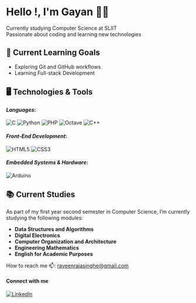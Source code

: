 # Hello !, I'm Gayan 👋🏼
Currently studying Computer Science at SLIIT <br>Passionate about coding and learning new technologies

## 🚀 Current Learning Goals
- Exploring Git and GitHub workflows
- Learning Full-stack Development

## 🖥️ Technologies & Tools
#### *Languages*:
![C](https://img.shields.io/badge/c-%2300599C.svg?style=for-the-badge&logo=c&logoColor=white) ![Python](https://img.shields.io/badge/python-3670A0?style=for-the-badge&logo=python&logoColor=ffdd54) ![PHP](https://img.shields.io/badge/php-%23777BB4.svg?style=for-the-badge&logo=php&logoColor=white) ![Octave](https://img.shields.io/badge/OCTAVE-darkblue?style=for-the-badge&logo=octave&logoColor=fcd683) ![C++](https://img.shields.io/badge/c++-%2300599C.svg?style=for-the-badge&logo=c%2B%2B&logoColor=white)
#### *Front-End Development*:
![HTML5](https://img.shields.io/badge/html5-%23E34F26.svg?style=for-the-badge&logo=html5&logoColor=white) ![CSS3](https://img.shields.io/badge/css3-%231572B6.svg?style=for-the-badge&logo=css3&logoColor=white)
#### *Embedded Systems & Hardware*:
![Arduino](https://img.shields.io/badge/-Arduino-00979D?style=for-the-badge&logo=Arduino&logoColor=white)

## 📚 Current Studies
As part of my first year second semester in Computer Science, I’m currently studying the following modules:
- **Data Structures and Algorithms**
- **Digital Electronics**
- **Computer Organization and Architecture**
- **Engineering Mathematics**
- **English for Academic Purposes**

How to reach me 📫: [raveenrajasinghe@gmail.com](mailto:raveenrajasinghe@gmail.com)


#### Connect with me
[![LinkedIn](https://img.shields.io/badge/LinkedIn-%230077B5.svg?style=for-the-badge&logo=linkedin&logoColor=white)](https://www.linkedin.com/in/gayan-rajasinghe)



